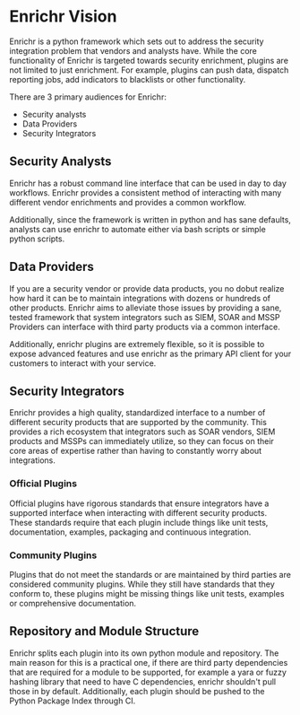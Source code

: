 # Enrichr Vision

Enrichr is a python framework which sets out to address the security integration problem that vendors and analysts have. While the core functionality of Enrichr is targeted towards security enrichment, plugins are not limited to just enrichment. For example, plugins can push data, dispatch reporting jobs, add indicators to blacklists or other functionality.

There are 3 primary audiences for Enrichr:

- Security analysts
- Data Providers
- Security Integrators

## Security Analysts

Enrichr has a robust command line interface that can be used in day to day workflows. Enrichr provides a consistent method of interacting with many different vendor enrichments and provides a common workflow.

Additionally, since the framework is written in python and has sane defaults, analysts can use enrichr to automate either via bash scripts or simple python scripts.

## Data Providers

If you are a security vendor or provide data products, you no dobut realize how hard it can be to maintain integrations with dozens or hundreds of other products. Enrichr aims to alleviate those issues by providing a sane, tested framework that system integrators such as SIEM, SOAR and MSSP Providers can interface with third party products via a common interface.

Additionally, enrichr plugins are extremely flexible, so it is possible to expose advanced features and use enrichr as the primary API client for your customers to interact with your service.

## Security Integrators

Enrichr provides a high quality, standardized interface to a number of different security products that are supported by the community. This provides a rich ecosystem that integrators such as SOAR vendors, SIEM products and MSSPs can immediately utilize, so they can focus on their core areas of expertise rather than having to constantly worry about integrations.

### Official Plugins

Official plugins have rigorous standards that ensure integrators have a supported interface when interacting with different security products. These standards require that each plugin include things like unit tests, documentation, examples, packaging and continuous integration.

### Community Plugins

Plugins that do not meet the standards or are maintained by third parties are considered community plugins. While they still have standards that they conform to, these plugins might be missing things like unit tests, examples or comprehensive documentation.

## Repository and Module Structure

Enrichr splits each plugin into its own python module and repository. The main reason for this is a practical one, if there are third party dependencies that are required for a module to be supported, for example a yara or fuzzy hashing library that need to have C dependencies, enrichr shouldn't pull those in by default. Additionally, each plugin should be pushed to the Python Package Index through CI.
